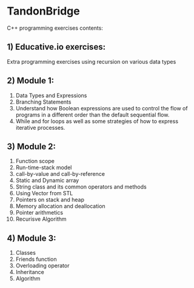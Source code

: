 # TandonBridge
C++ programming exercises contents: 
## 1) Educative.io exercises: ##
Extra programming exercises using recursion on various data types

## 2) Module 1: ##
1. Data Types and Expressions
2. Branching Statements
3. Understand how Boolean expressions are used to control the flow of programs in
a different order than the default sequential flow.
4. While and for loops as well as some strategies of how to express iterative processes.

## 3) Module 2: ##
1. Function scope
2. Run-time-stack model
3. call-by-value and call-by-reference
4. Static and Dynamic array
5. String class and its common operators and methods
6. Using Vector from STL
7. Pointers on stack and heap
8. Memory allocation and deallocation
9. Pointer arithmetics
10. Recurisve Algorithm

## 4) Module 3: ##
1. Classes
2. Friends function
3. Overloading operator
4. Inheritance
5. Algorithm
